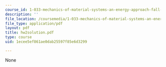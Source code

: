 ```yaml
---
course_id: 1-033-mechanics-of-material-systems-an-energy-approach-fall-2003
description: ''
file_location: /coursemedia/1-033-mechanics-of-material-systems-an-energy-approach-fall-2003/1ecee5ef861ae0dab25597f85e6d3299_hw2solution.pdf
file_type: application/pdf
layout: pdf
title: hw2solution.pdf
type: course
uid: 1ecee5ef861ae0dab25597f85e6d3299

---
```

None